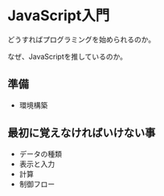 JavaScript入門
====

どうすればプログラミングを始められるのか。

なぜ、JavaScriptを推しているのか。

## 準備

* 環境構築

## 最初に覚えなければいけない事

* データの種類
* 表示と入力
* 計算
* 制御フロー

